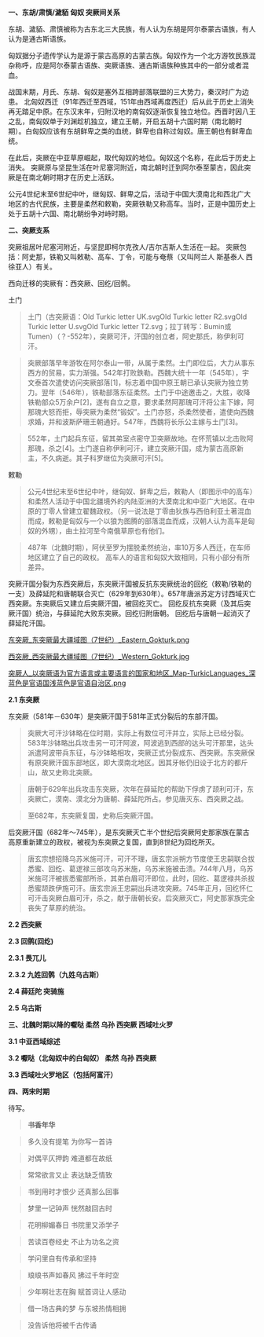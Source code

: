 __一、东胡/肃慎/濊貊 匈奴 突厥间关系__

东胡、濊貊、肃慎被称为古东北三大民族，有人认为东胡是阿尔泰蒙古语族，有人认为是通古斯语族。

匈奴据分子遗传学认为是源于蒙古高原的古蒙古族。匈奴作为一个北方游牧民族混杂称呼，应是阿尔泰蒙古语族、突厥语族、通古斯语族种族其中的一部分或者混血。

战国末期，月氏、东胡、匈奴是塞外互相跨部落联盟的三大势力，秦汉时广为边患。
北匈奴西迁（91年西迁至西域，151年由西域再度西迁）后从此于历史上消失再无踏足中原。在东汉末年，归附汉地的南匈奴逐渐恢复独立地位。西晋时因八王之乱，南匈奴单于刘渊趁机独立，建立王朝，开启五胡十六国时期（南北朝时期）。白匈奴应该有东胡鲜卑之类的血统，鲜卑也自称过匈奴。唐王朝也有鲜卑血统。

在此后，突厥在中亚草原崛起，取代匈奴的地位。匈奴这个名称，在此后于历史上消失。
突厥原与坚昆生活在叶尼塞河附近，南北朝时迁到阿尔泰至蒙古，因此突厥是在南北朝时期才在历史上活跃。

公元4世纪末至6世纪中叶，继匈奴、鲜卑之后，活动于中国大漠南北和西北广大地区的古代民族，主要是柔然和敕勒，突厥铁勒又称高车。当时，正是中国历史上处于五胡十六国、南北朝纷争对峙时期。

__二、突厥支系__

突厥祖居叶尼塞河附近，与坚昆即柯尔克孜人/吉尔吉斯人生活在一起。
突厥包括：阿史那，铁勒又叫敕勒、高车、丁令，可能与奄蔡（又叫阿兰人 斯基泰人 西徐亚人）有关。

西向迁移的突厥有：西突厥、回纥/回鹘。

土门
>土门（古突厥语：Old Turkic letter UK.svgOld Turkic letter R2.svgOld Turkic letter U.svgOld Turkic letter T2.svg；拉丁转写：Bumin或Tumen）（？-552年），突厥可汗，汗国的创立者，阿史那氏，称伊利可汗。

>突厥部落早年游牧在阿尔泰山一带，从属于柔然。土门即位后，大力从事东西方的贸易，实力渐强。542年打败鉄勒。西魏大统十一年（545年），宇文泰首次遣使访问突厥部落[1]，标志着中国中原王朝已承认突厥为独立势力。翌年（546年），铁勒部落东征柔然。土门于中途邀击之，大胜，收降铁勒部众5万余户[2]，遂有自立之意，要求柔然阿那瑰可汗将公主下嫁，阿那瑰大怒而拒，辱突厥为柔然“锻奴”。土门亦怒，杀柔然使者，遣使向西魏求婚，并和波斯萨珊王朝通好。547年，西魏将长乐公主嫁与土门[3]。

>552年，土门起兵东征，留其弟室点密守卫突厥故地。在怀荒镇以北击败阿那瑰，杀之[4]。土门遂自称伊利可汗，建立突厥汗国，成为蒙古高原新主，不久病逝。其子科罗继位为突厥可汗[5]。

敕勒 
>公元4世纪末至6世纪中叶，继匈奴、鲜卑之后，敕勒人（即图示中的高车）和柔然人活动于中国北疆境外的内陆亚洲的大漠南北和中亚广大地区。在中原的丁零人曾建立翟魏政权。（另一说法是丁零由狄族与西伯利亚土著混血而成，敕勒是匈奴与一个以狼为图腾的部落混血而成，汉朝人认为高车是匈奴的外甥），由土拉河至今南俄草原也有他们。

>487年（北魏时期），阿伏至罗为摆脱柔然统治，率10万多人西迁，在车师地区建立了自己的政权。
高车人的语言和匈奴大致相同，只有小部分有所差异。


突厥汗国分裂为东西突厥后，东突厥汗国被反抗东突厥统治的回纥（敕勒/铁勒的一支）及薛延陀和唐朝联合灭亡（629年到630年）。657年唐派苏定方讨西域灭亡西突厥。东突厥后又建立后突厥汗国，被回纥灭亡。
回纥反抗东突厥（及其后突厥汗国）统治，与薛延陀大败东突厥。回纥归附唐朝。
回纥后与唐朝一起消灭了薛延陀汗国。

[东突厥_东突厥最大疆域图（7世纪）_Eastern_Gokturk.png](https://raw.githubusercontent.com/alingsjtu/notes/master/maps/MiddleWestAsiaTribe/%E4%B8%9C%E7%AA%81%E5%8E%A5_%E4%B8%9C%E7%AA%81%E5%8E%A5%E6%9C%80%E5%A4%A7%E7%96%86%E5%9F%9F%E5%9B%BE%EF%BC%887%E4%B8%96%E7%BA%AA%EF%BC%89_Eastern_Gokturk.png)

[西突厥_西突厥最大疆域图（7世纪）_Western_Gokturk.jpg](https://raw.githubusercontent.com/alingsjtu/notes/master/maps/MiddleWestAsiaTribe/%E8%A5%BF%E7%AA%81%E5%8E%A5_%E8%A5%BF%E7%AA%81%E5%8E%A5%E6%9C%80%E5%A4%A7%E7%96%86%E5%9F%9F%E5%9B%BE%EF%BC%887%E4%B8%96%E7%BA%AA%EF%BC%89_Western_Gokturk.jpg)

[突厥人_以突厥语为官方语言或主要语言的国家和地区_Map-TurkicLanguages_深蓝色是官语国浅蓝色是官语自治区.png](https://raw.githubusercontent.com/alingsjtu/notes/master/maps/MiddleWestAsiaTribe/%E7%AA%81%E5%8E%A5%E4%BA%BA_%E4%BB%A5%E7%AA%81%E5%8E%A5%E8%AF%AD%E4%B8%BA%E5%AE%98%E6%96%B9%E8%AF%AD%E8%A8%80%E6%88%96%E4%B8%BB%E8%A6%81%E8%AF%AD%E8%A8%80%E7%9A%84%E5%9B%BD%E5%AE%B6%E5%92%8C%E5%9C%B0%E5%8C%BA_Map-TurkicLanguages_%E6%B7%B1%E8%93%9D%E8%89%B2%E6%98%AF%E5%AE%98%E8%AF%AD%E5%9B%BD%E6%B5%85%E8%93%9D%E8%89%B2%E6%98%AF%E5%AE%98%E8%AF%AD%E8%87%AA%E6%B2%BB%E5%8C%BA.png)


__2.1 东突厥__

东突厥（581年－630年）是突厥汗国于581年正式分裂后的东部汗国。

>突厥大可汗沙钵略在位时期，实际上有数位可汗并立，实际上已经分裂。583年沙钵略出兵攻击另一可汗阿波，阿波逃到西部的达头可汗那里，达头派遣阿波带兵东征，与沙钵略相攻，突厥正式分裂成东、西突厥。东突厥保有原突厥汗国东部地区，即大漠南北地区。因其牙帐仍旧设于北方的都斤山，故又史称北突厥。

>唐朝于629年出兵攻击东突厥，次年在薛延陀的帮助下俘虏了颉利可汗，东突厥亡，漠南、漠北分为唐朝、薛延陀所占。参见唐灭东、西突厥之战。

>至682年，东突厥复国，史称后突厥汗国。

后突厥汗国（682年～745年），是东突厥灭亡半个世纪后突厥阿史那家族在蒙古高原重新建立的政权，被视为东突厥之复国，直到8世纪为回纥所灭。
>唐玄宗想招降乌苏米施可汗，可汗不理，唐玄宗派朔方节度使王忠嗣联合拔悉蜜、回纥、葛逻禄三部攻乌苏米施，乌苏米施被击溃。744年八月，乌苏米施可汗被拔悉蜜部所杀，其弟白眉可汗即位，此时，回纥、葛逻禄共杀拔悉蜜颉跌伊施可汗。唐玄宗派王忠嗣出兵进攻突厥。745年正月，回纥怀仁可汗击突厥白眉可汗，杀之，献于唐朝长安。后突厥灭亡，阿史那家族完全丧失了草原的统治。


__2.2 西突厥__

__2.3 回鹘(回纥)__

__2.3.1 畏兀儿__

__2.3.2 九姓回鹘（九姓乌古斯）__

__2.4 薛廷陀 突骑施__

__2.5 乌古斯__

__三、北魏时期以降的嚈哒 柔然 乌孙 西突厥 西域吐火罗__

__3.1 中亚西域综述__

__3.2 嚈哒（北匈奴中的白匈奴） 柔然 乌孙 西突厥__

__3.3 西域吐火罗地区（包括阿富汗）__

__四、两宋时期__

待写。

>__书香年华__

>多久没有提笔 为你写一首诗

>对偶平仄押韵 难道都在故纸

>常常欲言又止 表达缺乏情致

>书到用时才恨少 还真那么回事

>梦里一记钟声 恍然敲回古时

>花明柳媚春日 书院里又添学子

>苦读百卷经史 不止为功名之资

>学问里自有传承和坚持

>琅琅书声如春风 拂过千年时空

>少年啊壮志在胸 赋首词让人感动

>借一场古典的梦 与东坡热情相拥

>没告诉他将被千古传诵
